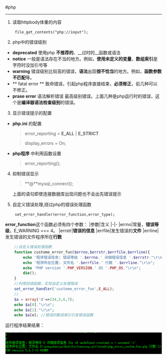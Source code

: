 #php
****
1. 读取httpbody体重的内容

		file_get_contents("php://input");
2. php中的错误级别

 * **deprecated**  使用php __不推荐的__、__过时的__函数或语法
 * **notice**  一般是语法存在不当的地方。例如，**使用未定义的变量**，**数组索引**是字符时没加引号等
 * **warning**  错误级别比较高的错误，**语法**出现**很不恰当**的地方。例如，**函数参数不匹配**等。
 * ** fatal error **  致命错误，引起php程序直接结束，**必须修正**，前几种可以不修正。
 * **prase error** 语法解析错误 最高级别错误。上面几种是php运行时的错误，这个是**编译器语法检查级别**的错误。

3. 显示错误提示的配置
 * **php.ini** 的配置  
     
     >error_reporting = **E_ALL** | **E_STRICT**
 
     >display_errors = On;
 
 * **php程序** 中利用函数设置

	>error_reporting();
4. 抑制错误显示

   > **@**mysql_connect();  
   
   上面的语句即使连接数据库出现问题也不会出先错误提示

5. 自定义错误处理,绕过php的错误处理函数

		set_error_handler(error_function,error_type);
**error_function**这个函数必须有四个参数：
|参数|含义
|-|-
|errno|常量，**错误等级**，E_WARNING  === 4。
|errstr|**错误的信息**
|errfile|发生错误的**文件**
|errline|发生错误的文件程序所在**行数**


```php
	//自定义错误处理函数
	function custome_error_fun($errno,$errstr,$errfile,$errline){
		echo '程序错误信息: 错误等级 '.$errno.' 详细错误信息 '.$errstr."\r\n";
		echo '程序所在位置: 文件名 '.$errfile.' 行数 '.$errline."\r\n";
		echo 'PHP version '.PHP_VERSION.' OS '.PHP_OS."\r\n";
		die();
	}
	//利用回调函数，实现自定义处理错误
	set_error_handler('custome_error_fun',E_ALL);
	//
    $a = array('d'=>234,5,6,7);
	echo $a[0]."\r\n";
	echo $a[1]."\r\n";
	echo $a[o]; //错误的数组索引引发错误函数

```

运行程序结果结果：

![](./img/2.jpg)